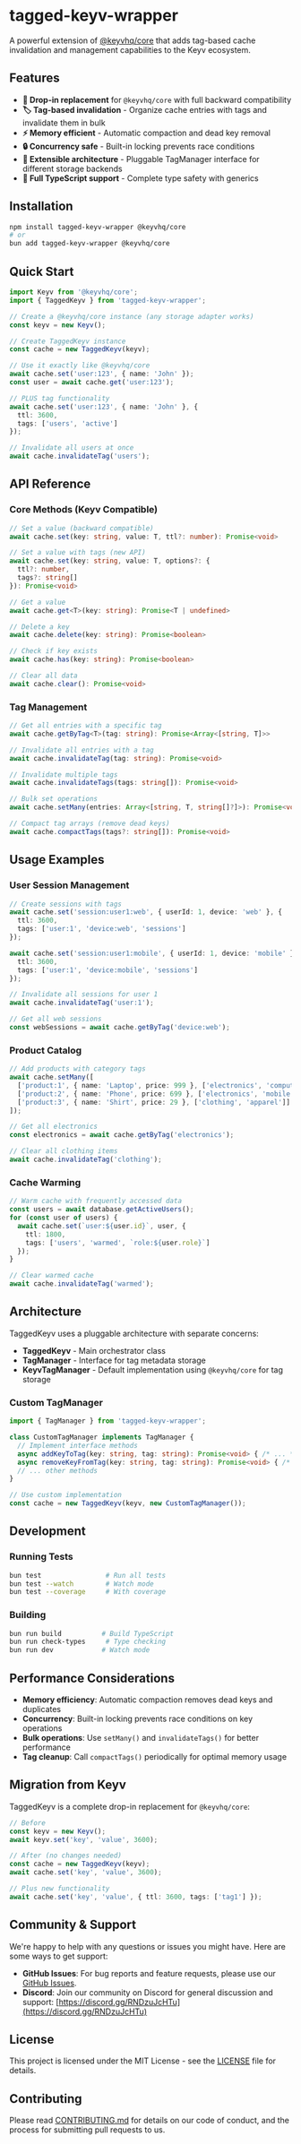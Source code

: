 # tagged-keyv-wrapper

A powerful extension of [@keyvhq/core](https://github.com/jaredwray/keyv) that adds tag-based cache invalidation and management capabilities to the Keyv ecosystem.

## Features

- **🔄 Drop-in replacement** for `@keyvhq/core` with full backward compatibility
- **🏷️ Tag-based invalidation** - Organize cache entries with tags and invalidate them in bulk
- **⚡ Memory efficient** - Automatic compaction and dead key removal
- **🔒 Concurrency safe** - Built-in locking prevents race conditions
- **🧩 Extensible architecture** - Pluggable TagManager interface for different storage backends
- **📝 Full TypeScript support** - Complete type safety with generics

## Installation

```bash
npm install tagged-keyv-wrapper @keyvhq/core
# or
bun add tagged-keyv-wrapper @keyvhq/core
```

## Quick Start

```typescript
import Keyv from '@keyvhq/core';
import { TaggedKeyv } from 'tagged-keyv-wrapper';

// Create a @keyvhq/core instance (any storage adapter works)
const keyv = new Keyv();

// Create TaggedKeyv instance
const cache = new TaggedKeyv(keyv);

// Use it exactly like @keyvhq/core
await cache.set('user:123', { name: 'John' });
const user = await cache.get('user:123');

// PLUS tag functionality
await cache.set('user:123', { name: 'John' }, { 
  ttl: 3600, 
  tags: ['users', 'active'] 
});

// Invalidate all users at once
await cache.invalidateTag('users');
```

## API Reference

### Core Methods (Keyv Compatible)

```typescript
// Set a value (backward compatible)
await cache.set(key: string, value: T, ttl?: number): Promise<void>

// Set a value with tags (new API)
await cache.set(key: string, value: T, options?: { 
  ttl?: number, 
  tags?: string[] 
}): Promise<void>

// Get a value
await cache.get<T>(key: string): Promise<T | undefined>

// Delete a key
await cache.delete(key: string): Promise<boolean>

// Check if key exists
await cache.has(key: string): Promise<boolean>

// Clear all data
await cache.clear(): Promise<void>
```

### Tag Management

```typescript
// Get all entries with a specific tag
await cache.getByTag<T>(tag: string): Promise<Array<[string, T]>>

// Invalidate all entries with a tag
await cache.invalidateTag(tag: string): Promise<void>

// Invalidate multiple tags
await cache.invalidateTags(tags: string[]): Promise<void>

// Bulk set operations
await cache.setMany(entries: Array<[string, T, string[]?]>): Promise<void>

// Compact tag arrays (remove dead keys)
await cache.compactTags(tags?: string[]): Promise<void>
```

## Usage Examples

### User Session Management

```typescript
// Create sessions with tags
await cache.set('session:user1:web', { userId: 1, device: 'web' }, { 
  ttl: 3600, 
  tags: ['user:1', 'device:web', 'sessions'] 
});

await cache.set('session:user1:mobile', { userId: 1, device: 'mobile' }, { 
  ttl: 3600, 
  tags: ['user:1', 'device:mobile', 'sessions'] 
});

// Invalidate all sessions for user 1
await cache.invalidateTag('user:1');

// Get all web sessions
const webSessions = await cache.getByTag('device:web');
```

### Product Catalog

```typescript
// Add products with category tags
await cache.setMany([
  ['product:1', { name: 'Laptop', price: 999 }, ['electronics', 'computers']],
  ['product:2', { name: 'Phone', price: 699 }, ['electronics', 'mobile']],
  ['product:3', { name: 'Shirt', price: 29 }, ['clothing', 'apparel']]
]);

// Get all electronics
const electronics = await cache.getByTag('electronics');

// Clear all clothing items
await cache.invalidateTag('clothing');
```

### Cache Warming

```typescript
// Warm cache with frequently accessed data
const users = await database.getActiveUsers();
for (const user of users) {
  await cache.set(`user:${user.id}`, user, { 
    ttl: 1800, 
    tags: ['users', 'warmed', `role:${user.role}`] 
  });
}

// Clear warmed cache
await cache.invalidateTag('warmed');
```

## Architecture

TaggedKeyv uses a pluggable architecture with separate concerns:

- **TaggedKeyv** - Main orchestrator class
- **TagManager** - Interface for tag metadata storage
- **KeyvTagManager** - Default implementation using `@keyvhq/core` for tag storage

### Custom TagManager

```typescript
import { TagManager } from 'tagged-keyv-wrapper';

class CustomTagManager implements TagManager {
  // Implement interface methods
  async addKeyToTag(key: string, tag: string): Promise<void> { /* ... */ }
  async removeKeyFromTag(key: string, tag: string): Promise<void> { /* ... */ }
  // ... other methods
}

// Use custom implementation
const cache = new TaggedKeyv(keyv, new CustomTagManager());
```

## Development

### Running Tests

```bash
bun test                # Run all tests
bun test --watch        # Watch mode
bun test --coverage     # With coverage
```

### Building

```bash
bun run build          # Build TypeScript
bun run check-types     # Type checking
bun run dev            # Watch mode
```

## Performance Considerations

- **Memory efficiency**: Automatic compaction removes dead keys and duplicates
- **Concurrency**: Built-in locking prevents race conditions on key operations
- **Bulk operations**: Use `setMany()` and `invalidateTags()` for better performance
- **Tag cleanup**: Call `compactTags()` periodically for optimal memory usage

## Migration from Keyv

TaggedKeyv is a complete drop-in replacement for `@keyvhq/core`:

```typescript
// Before
const keyv = new Keyv();
await keyv.set('key', 'value', 3600);

// After (no changes needed)
const cache = new TaggedKeyv(keyv);
await cache.set('key', 'value', 3600);

// Plus new functionality
await cache.set('key', 'value', { ttl: 3600, tags: ['tag1'] });
```

## Community & Support

We're happy to help with any questions or issues you might have. Here are some ways to get support:

*   **GitHub Issues**: For bug reports and feature requests, please use our [GitHub Issues](https://github.com/angelxmoreno/tagged-keyv-wrapper/issues).
*   **Discord**: Join our community on Discord for general discussion and support: [https://discord.gg/RNDzuJcHTu](https://discord.gg/RNDzuJcHTu)

## License

This project is licensed under the MIT License - see the [LICENSE](LICENSE) file for details.

## Contributing

Please read [CONTRIBUTING.md](CONTRIBUTING.md) for details on our code of conduct, and the process for submitting pull requests to us.
